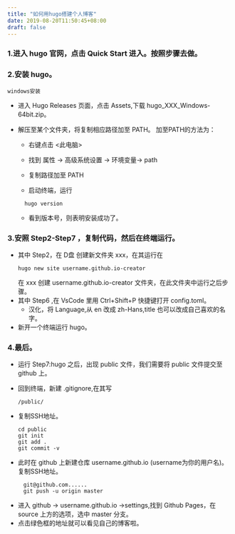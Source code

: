 ```yaml
---
title: "如何用hugo搭建个人博客"
date: 2019-08-20T11:50:45+08:00
draft: false
---
```


### 1.进入 hugo 官网，点击 Quick Start 进入。按照步骤去做。
### 2.安装 hugo。 
    windows安装

* 进入 Hugo Releases 页面，点击 Assets,下载 hugo_XXX_Windows-64bit.zip。
* 解压至某个文件夹，将复制相应路径加至 PATH。
  加至PATH的方法为：
  
  * 右键点击 <此电脑>
 
  * 找到 属性 -> 高级系统设置 -> 环境变量-> path
 
  * 复制路径加至 PATH
  
  * 启动终端，运行
  ```
    hugo version
  ``` 
  * 看到版本号，则表明安装成功了。

### 3.安照 Step2-Step7 ，复制代码，然后在终端运行。
* 其中 Step2，在 D盘 创建新文件夹 xxx，在其运行在
  ```
  hugo new site username.github.io-creator 
  ```
  在 xxx 创建 username.github.io-creator 文件夹，在此文件夹中运行之后步骤。
* 其中 Step6 ,在 VsCode 里用 Ctrl+Shift+P 快捷键打开 config.toml。
  * 汉化，将 Language,从 en 改成 zh-Hans,title 也可以改成自己喜欢的名字。
* 新开一个终端运行 hugo。 
### 4.最后。
* 运行 Step7:hugo 之后，出现 public 文件，我们需要将 public 文件提交至 github 上。
 
* 回到终端，新建 .gitignore,在其写
  ```
  /public/
  ```  
* 复制SSH地址。
  ```
  cd public
  git init
  git add .
  git commit -v
  ```
* 此时在 github 上新建仓库 username.github.io (username为你的用户名)。复制SSH地址。
```
     git@github.com......
     git push -u origin master
```
* 进入 github -> username.github.io ->settings,找到 Github Pages，在 source 上方的选项，选中 master 分支。
* 点击绿色框的地址就可以看见自己的博客啦。

  